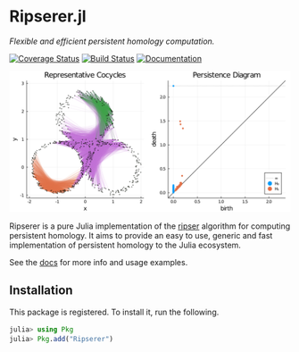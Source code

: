 # Ripserer.jl

_Flexible and efficient persistent homology computation._

[![Coverage Status](https://coveralls.io/repos/github/mtsch/Ripserer.jl/badge.svg?branch=master)](https://coveralls.io/github/mtsch/Ripserer.jl?branch=master)
[![Build Status](https://travis-ci.com/mtsch/Ripserer.jl.svg?branch=master)](https://travis-ci.com/mtsch/Ripserer.jl)
[![Documentation](https://img.shields.io/badge/docs-latest-blue.svg)](https://mtsch.github.io/Ripserer.jl/dev)

![](docs/src/assets/title_plot.svg)

Ripserer is a pure Julia implementation of the [ripser](https://github.com/Ripser/ripser)
algorithm for computing persistent homology. It aims to provide an easy to use, generic and
fast implementation of persistent homology to the Julia ecosystem.

See the [docs](https://mtsch.github.io/Ripserer.jl/dev) for more info and usage examples.

## Installation

This package is registered. To install it, run the following.

```julia
julia> using Pkg
julia> Pkg.add("Ripserer")
```
